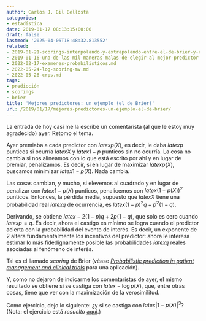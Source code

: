 ```yaml
---
author: Carlos J. Gil Bellosta
categories:
- estadística
date: 2019-01-17 08:13:15+00:00
draft: false
lastmod: '2025-04-06T18:48:32.813552'
related:
- 2019-01-21-scorings-interpolando-y-extrapolando-entre-el-de-brier-y-el-lineal.md
- 2019-01-16-una-de-las-mil-maneras-malas-de-elegir-al-mejor-predictor.md
- 2022-02-17-examenes-probabilisticos.md
- 2022-05-24-log-scoring-mv.md
- 2022-05-26-crps.md
tags:
- predicción
- scorings
- brier
title: 'Mejores predictores: un ejemplo (el de Brier)'
url: /2019/01/17/mejores-predictores-un-ejemplo-el-de-brier/
---
```


La entrada de hoy casi me la escribe un comentarista (al que le estoy muy agradecido) ayer. Retomo el tema.

Ayer premiaba a cada predictor con $latex p(X)$, es decir, le daba $latex p$ punticos si ocurría $latex X$ y $latex 1-p$ punticos sin no ocurría. La cosa no cambia si nos alineamos con lo que está escrito por ahí y en lugar de premiar, penalizamos. Es decir, si en lugar de maximizar $latex p(X)$, buscamos minimizar $latex 1 - p(X)$. Nada cambia.

Las cosas cambian, y mucho, si elevemos al cuadrado y en lugar de penalizar con $latex 1 - p(X)$ punticos, penalicemos con $latex (1 - p(X))^2$ punticos. Entonces, la pérdida media, supuesto que $latex X$ tiene una probabilidad real $latex q$ de ocurrencia, es $latex (1 - p)^2q + p^2(1-q)$.

Derivando, se obtiene $latex -2(1-p)q + 2p(1-q)$, que solo es cero cuando $latex p = q$. Es decir, ahora el castigo es mínimo se logra cuando el predictor acierta con la probabilidad del evento de interés. Es decir, un exponente de 2 altera fundamentalmente los incentivos del predictor: ahora le interesa estimar lo más fidedignamente posible las probabilidades $latex q$ reales asociadas al fenómeno de interés.

Tal es el llamado _scoring_ de Brier (véase _[Probabilistic prediction in patient management and clinical trials](https://onlinelibrary.wiley.com/doi/pdf/10.1002/sim.4780050506)_ para una aplicación).

Y, como no dejaron de indicarme los comentaristas de ayer, el mismo resultado se obtiene si se castiga con $latex -\log p(X)$, que, entre otras cosas, tiene que ver con la maximización de la verosimilitud.

Como ejercicio, dejo lo siguiente: ¿y si se castiga con $latex |1 - p(X)|^3$? (Nota: el ejercicio está _resuelto_ [aquí](https://datanalytics.com/2019/01/21/scorings-interpolando-y-extrapolando-entre-el-de-brier-y-el-lineal/).)